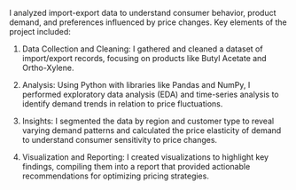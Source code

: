 
I analyzed import-export data to understand consumer behavior, product demand, and preferences influenced by price changes. Key elements of the project included:

1. Data Collection and Cleaning: I gathered and cleaned a dataset of import/export records, focusing on products like Butyl Acetate and Ortho-Xylene.

2. Analysis: Using Python with libraries like Pandas and NumPy, I performed exploratory data analysis (EDA) and time-series analysis to identify demand trends in relation to price fluctuations.

3. Insights: I segmented the data by region and customer type to reveal varying demand patterns and calculated the price elasticity of demand to understand consumer sensitivity to price changes.

4. Visualization and Reporting: I created visualizations to highlight key findings, compiling them into a report that provided actionable recommendations for optimizing pricing strategies.
